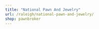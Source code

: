 ```yaml
---
title: "National Pawn And Jewelry"
url: /raleigh/national-pawn-and-jewelry/
shop: pawnbroker
---
```

